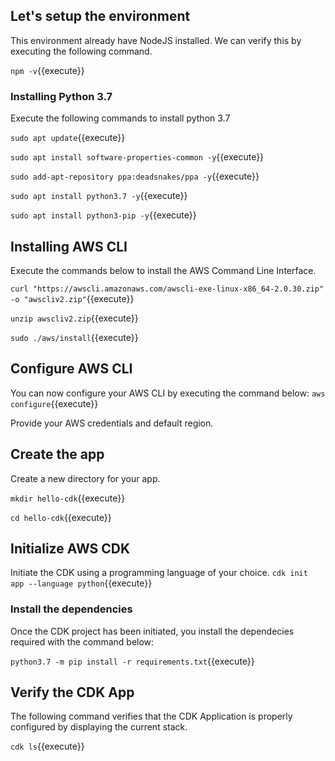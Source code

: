 ## Let's setup the environment

This environment already have NodeJS installed. We can verify this by executing the following command.

`npm -v`{{execute}}

### Installing Python 3.7
Execute the following commands to install python 3.7

`sudo apt update`{{execute}}

`sudo apt install software-properties-common -y`{{execute}}

`sudo add-apt-repository ppa:deadsnakes/ppa -y`{{execute}}

`sudo apt install python3.7 -y`{{execute}}

`sudo apt install python3-pip -y`{{execute}}

## Installing AWS CLI
Execute the commands below to install the AWS Command Line Interface.

`curl "https://awscli.amazonaws.com/awscli-exe-linux-x86_64-2.0.30.zip" -o "awscliv2.zip"`{{execute}}

`unzip awscliv2.zip`{{execute}}

`sudo ./aws/install`{{execute}}

## Configure AWS CLI
You can now configure your AWS CLI by executing the command below:
`aws configure`{{execute}}

Provide your AWS credentials and default region.


## Create the app
Create a new directory for your app. 

`mkdir hello-cdk`{{execute}}

`cd hello-cdk`{{execute}}


## Initialize AWS CDK
Initiate the CDK using a programming language of your choice.
`cdk init app --language python`{{execute}}


### Install the dependencies
Once the CDK project has been initiated, you install the dependecies required with the command below:

`python3.7 -m pip install -r requirements.txt`{{execute}}


## Verify the CDK App
The following command verifies that the CDK Application is properly configured by displaying the current stack.

`cdk ls`{{execute}}

